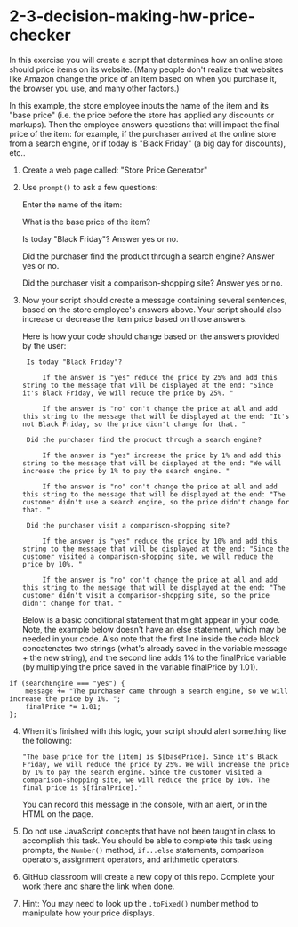# 2-3-decision-making-hw-price-checker
In this exercise you will create a script that determines how an online store should price items on its website. (Many people don't realize that websites like Amazon change the price of an item based on when you purchase it, the browser you use, and many other factors.)  

In this example, the store employee inputs the name of the item and its "base price" (i.e. the price before the store has applied any discounts or markups).  Then the employee answers questions that will impact the final price of the item: for example, if the purchaser arrived at the online store from a search engine, or if today is "Black Friday" (a big day for discounts), etc..

1. Create a web page called: "Store Price Generator"

2. Use `prompt()` to ask a few questions:

    Enter the name of the item:

    What is the base price of the item?

    Is today "Black Friday"? Answer yes or no.

    Did the purchaser find the product through a search engine? Answer yes or no.

    Did the purchaser visit a comparison-shopping site? Answer yes or no.

3. Now your script should create a message containing several sentences, based on the store employee's answers above. Your script should also increase or decrease the item price based on those answers. 

    Here is how your code should change based on the answers provided by the user:

        Is today "Black Friday"?

            If the answer is "yes" reduce the price by 25% and add this string to the message that will be displayed at the end: "Since it's Black Friday, we will reduce the price by 25%. "

            If the answer is "no" don't change the price at all and add this string to the message that will be displayed at the end: "It's not Black Friday, so the price didn't change for that. "

        Did the purchaser find the product through a search engine?

            If the answer is "yes" increase the price by 1% and add this string to the message that will be displayed at the end: "We will increase the price by 1% to pay the search engine. "

            If the answer is "no" don't change the price at all and add this string to the message that will be displayed at the end: "The customer didn't use a search engine, so the price didn't change for that. "

        Did the purchaser visit a comparison-shopping site?

            If the answer is "yes" reduce the price by 10% and add this string to the message that will be displayed at the end: "Since the customer visited a comparison-shopping site, we will reduce the price by 10%. "

            If the answer is "no" don't change the price at all and add this string to the message that will be displayed at the end: "The customer didn't visit a comparison-shopping site, so the price didn't change for that. "

    Below is a basic conditional statement that might appear in your code. Note, the example below doesn't have an else statement, which may be needed in your code. Also note that the first line inside the code block concatenates two strings (what's already saved in the variable message + the new string), and the second line adds 1% to the finalPrice variable (by multiplying the price saved in the variable finalPrice by 1.01).

```
if (searchEngine === "yes") {
    message += "The purchaser came through a search engine, so we will increase the price by 1%. ";
    finalPrice *= 1.01;
};
```


4. When it's finished with this logic, your script should alert something like the following:

    `"The base price for the [item] is $[basePrice]. Since it's Black Friday, we will reduce the price by 25%. We will increase the price by 1% to pay the search engine. Since the customer visited a comparison-shopping site, we will reduce the price by 10%. The final price is $[finalPrice]."`

    You can record this message in the console, with an alert, or in the HTML on the page.

5. Do not use JavaScript concepts that have not been taught in class to accomplish this task. You should be able to complete this task using prompts, the `Number()` method, `if...else` statements, comparison operators, assignment operators, and arithmetic operators.

6. GitHub classroom will create a new copy of this repo. Complete your work there and share the link when done.

7. Hint: You may need to look up the `.toFixed()` number method to manipulate how your price displays.
